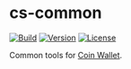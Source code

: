 # cs-common

[![Build](https://github.com/CoinSpace/cs-common/actions/workflows/ci.yml/badge.svg)](https://github.com/CoinSpace/cs-common/actions/workflows/ci.yml)
[![Version](https://img.shields.io/github/v/tag/CoinSpace/cs-common?label=version)](https://github.com/CoinSpace/cs-common/tags)
[![License](https://img.shields.io/github/license/CoinSpace/cs-common?color=blue)](https://github.com/CoinSpace/cs-common/blob/master/LICENSE)

Common tools for [Coin Wallet](https://github.com/CoinSpace/CoinSpace).
